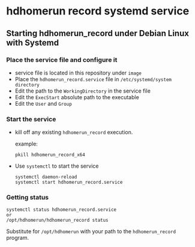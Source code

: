 # hdhomerun record systemd service
## Starting hdhomerun_record under Debian Linux with Systemd
### Place the service file and configure it
* service file is located in this repository under ```image```
* Place the ```hdhomerun_record.service``` file in ```/etc/systemd/system directory```
* Edit the path to the ```WorkingDirectory``` in the service file
* Edit the ```ExecStart``` absolute path to the executable
* Edit the ```User``` and ```Group```

### Start the service
* kill off any existing ```hdhomerun_record``` execution.

  example:
    ```
    pkill hdhomerun_record_x64
    ```
* Use ```systemctl``` to start the service

    ```
    systemctl daemon-reload
    systemctl start hdhomerun_record.service
    ```

### Getting status

   ```
   systemctl status hdhomerun_record.service
or
   /opt/hdhomerun/hdhomerun_record status
   ```

Substitute for ```/opt/hdhomerun``` with your path to the
```hdhomerun_record``` program.
